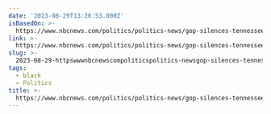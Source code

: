 ```yaml
---
date: '2023-08-29T13:26:53.000Z'
isBasedOn: >-
  https://www.nbcnews.com/politics/politics-news/gop-silences-tennessee-three-democrat-order-rule-rcna102264?cid=sm_npd_nn_tw_ma&taid=64ed431fbbf6de00018ab754
link: >-
  https://www.nbcnews.com/politics/politics-news/gop-silences-tennessee-three-democrat-order-rule-rcna102264?cid=sm_npd_nn_tw_ma&taid=64ed431fbbf6de00018ab754
slug: >-
  2023-08-29-httpswwwnbcnewscompoliticspolitics-newsgop-silences-tennessee-three-democrat-order-rule-rcna102264cidsmnpdnntwmaandtaid64ed431fbbf6de00018ab754
tags:
  - black
  - Politics
title: >-
  https://www.nbcnews.com/politics/politics-news/gop-silences-tennessee-three-democrat-order-rule-rcna102264?cid=sm_npd_nn_tw_ma&taid=64ed431fbbf6de00018ab754
---
```



